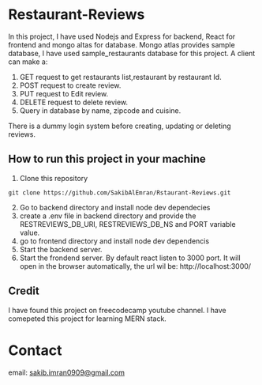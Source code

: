 # Restaurant-Reviews
In this project, I have used Nodejs and Express for backend, React for frontend and mongo altas for database. Mongo atlas provides sample database, I have used sample_restaurants database for this project. A client can make a:
1. GET request to get restaurants list,restaurant by restaurant Id. 
2. POST request to create review.
3. PUT request to Edit review.
4. DELETE request to delete review.
5. Query in database by name, zipcode and cuisine.

There is a dummy login system before creating, updating or deleting reviews.

## How to run this project in your machine
1. Clone this repository
```
git clone https://github.com/SakibAlEmran/Rstaurant-Reviews.git
```
2. Go to backend directory and install node dev dependecies
3. create a .env file in backend directory and provide the RESTREVIEWS_DB_URI, RESTREVIEWS_DB_NS and PORT variable value.
4. go to frontend directory and install node dev dependencis
5. Start the backend server.
6. Start the frondend server. By default react listen to 3000 port. It will open in the browser automatically, the url wil be: http://localhost:3000/

## Credit 
I have found this project on freecodecamp youtube channel. I have comepeted this project for learning MERN stack.

# Contact
email: sakib.imran0909@gmail.com
